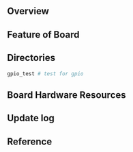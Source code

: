 ## Overview

## Feature of Board

## Directories

```sh
gpio_test # test for gpio
```

## Board Hardware Resources

## Update log

## Reference
